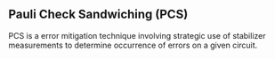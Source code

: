 
## Pauli Check Sandwiching (PCS)

PCS is a error mitigation technique involving strategic use of stabilizer measurements to determine occurrence of errors on a given circuit.